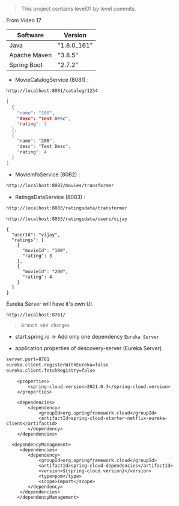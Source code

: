 > This project contains level01 by level commits.

From Video 17

| Software     | Version      |
| ------       | ------       |
| Java         |  "1.8.0_161" |
| Apache Maven |  "3.8.5"     |
| Spring Boot  |  "2.7.2"     |

- MovieCatalogService (8081) :
```sh
http://localhost:8081/catalog/1234

[
  {
    "name": "100",
    "desc": "Test Desc",
    "rating": 3
  },
  {
    "name": "200",
    "desc": "Test Desc",
    "rating": 4
  }
]
```
- MovieInfoService (8082) :
```sh
http://localhost:8082/movies/transformer
```
- RatingsDataService (8083) :
```sh
http://localhost:8083/ratingsdata/transformer
```
```
http://localhost:8083/ratingsdata/users/vijay

{
  "userId": "vijay",
  "ratings": [
    {
      "movieId": "100",
      "rating": 3
    },
    {
      "movieId": "200",
      "rating": 4
    }
  ]
}
```

Eureka Server will have it's own UI.
```
http://localhost:8761/
```

> `Branch v04 changes`
- start.spring.io -> Add only one dependency `Eureka Server`

- application.properties of descovery-server (Eureka Server)
```sh
server.port=8761
eureka.client.registerWithEureka=false
eureka.client.fetchRegistry=false
```

```
	<properties>
		<spring-cloud.version>2021.0.3</spring-cloud.version>
	</properties>

	<dependencies>
		<dependency>
			<groupId>org.springframework.cloud</groupId>
			<artifactId>spring-cloud-starter-netflix-eureka-client</artifactId>
		</dependency>
	</dependencies>    
    
  <dependencyManagement>
	 <dependencies>
		<dependency>
			<groupId>org.springframework.cloud</groupId>
			<artifactId>spring-cloud-dependencies</artifactId>
			<version>${spring-cloud.version}</version>
			<type>pom</type>
			<scope>import</scope>
		</dependency>
	 </dependencies>
	</dependencyManagement>
```


